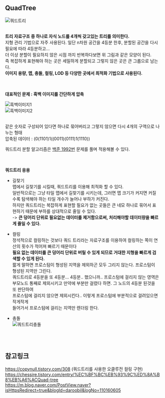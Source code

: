 ## QuadTree

![쿼드트리](https://user-images.githubusercontent.com/43705434/128810882-d7070798-8d4f-40aa-92d0-2edac1504c6b.PNG)<br>
<br>

**트리 자료구조 중 하나로 자식 노드를 4개씩 갖고있는 트리를 의미한다.**<br>
지형 관리 기법으로 자주 사용된다. 일단 n차원 공간을 4등분 한후, 분할된 공간을 다시 필요에 따라 4등분하고...<br>
더 이상 분할이 필요하지 않은 시점 까지 반복하다보면 위 그림과 같은 모양이 된다.<br>
즉 복잡하게 표현해야 하는 곳은 세밀하게 분할되고 그렇지 않은 곳은 큰 그룹으로 남는다.<br>
**이미지 용량, 맵, 충돌, 컬링, LOD 등 다양한 곳에서 최적화 기법으로 사용된다.**<br>
<br>
<br>

**대표적인 문제 : 흑백 이미지를 간단하게 압축**<br>

![흑백이미지1](https://user-images.githubusercontent.com/43705434/128810884-69ba15dc-4147-44d8-8b4e-70531ace5b5b.PNG)<br>
![흑백이미지2](https://user-images.githubusercontent.com/43705434/128810890-fcf3d62a-5686-43cf-a24a-cbfff2f6d8f6.PNG)<br>
<br>

같은 숫자로 구성되어 있다면 하나로 묶어버리고 그렇지 않으면 다시 4개의 구역으로 나누는 형태<br>
압축된 데이터 : (0(1101)1((0011)(0111)1(1110))<br>

쿼드트리 분할 알고리즘은 [백준 1992번](https://github.com/tlagmltjq11/Algorithm/blob/master/Divide%20and%20Conquer/1992.cs)  문제를 풀며 적용해볼 수 있다.<br>
<br>
<br>

**쿼드트리 응용**<br>

* 길찾기<br>
맵에서 길찾기를 시킬때, 쿼드트리를 이용해 최적화 할 수 있다.<br>
일반적으로는 그냥 타일 맵에서 길찾기를 시키는데, 그러면 맵 크기가 커지면 커질수록 탐색해야 하는 타일 개수가 늘어나 부하가 커진다.<br>
하지만 쿼드트리는 복잡하게 표현할 필요가 없는 곳들은 큰 네모 하나로 묶어서 표현하기 때문에 부하를 상대적으로 줄일 수 있다.<br>
-> **큰 덩어리 단위로 필요없는 데이터를 제거함으로써, 처리해야할 데이터량을 빠르게 줄일 수 있다.**<br>

* 컬링<br>
정석적으로 컬링하는 것보다 쿼드 트리라는 자료구조를 이용하여 컬링하는 쪽이 연산의 횟수가 적어져 빠르기 때문이다<br>
**필요 없는 데이터를 큰 덩어리 단위로 버릴 수 있게 되므로 거대한 지형을 빠르게 검색할 수 있게 된다.**<br>
짧게 말하면 프로스텀이 형성된 지역을 제외하곤 모두 그리지 않는다. 프로스텀이 형성된 지역만 그린다.<br>
쿼드트리로 4등분을 또 4등분... 4등분.. 했으니까.. 프로스텀에 걸리지 않는 영역은<br>
부모노드 통째로 제외시키고 만약에 부분만 걸렸다 하면. 그 노드의 4등분 된것을 또 판단하여<br>
프로스텀에 걸리지 않으면 제외시킨다.. 이렇게 프로스텀에 부분적으로 걸려있으면 작게작게<br>
들어가서 프로스텀에 걸리는 지역만 렌더링 한다.<br>

* 충돌<br>
![쿼드트리충돌](https://user-images.githubusercontent.com/43705434/128810894-848215be-054a-431a-aa01-72fac46ebb93.PNG)<br>

<br>
<br>

## 참고링크
https://copynull.tistory.com/308 (쿼드트리를 사용한 오클루전 컬링 구현)<br>
https://chessire.tistory.com/entry/%EC%BF%BC%EB%93%9C%ED%8A%B8%EB%A6%ACQuad-tree <br>
https://m.blog.naver.com/PostView.naver?isHttpsRedirect=true&blogId=daroobil&logNo=110160605 <br>
